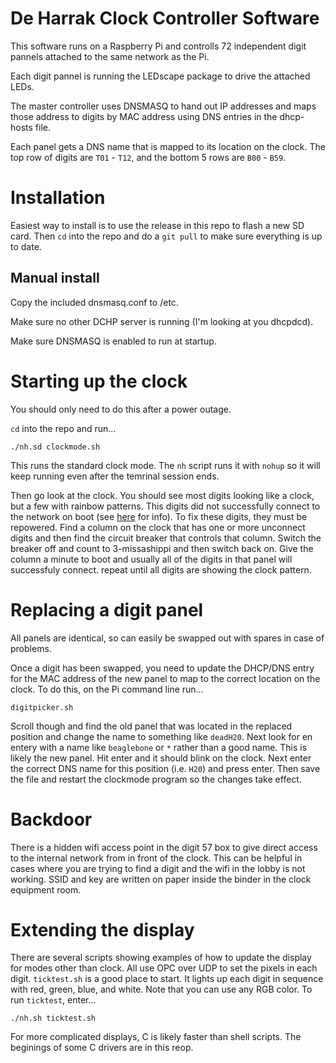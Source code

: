 # De Harrak Clock Controller Software

This software runs on a Raspberry Pi and controlls 72 independent digit pannels attached to the same network as the Pi. 

Each digit pannel is running the LEDscape package to drive the attached LEDs.

The master controller uses DNSMASQ to hand out IP addresses and maps those address to digits by MAC address using DNS entries in the dhcp-hosts file.

Each panel gets a DNS name that is mapped to its location on the clock. The top row of digits are `T01` - `T12`, and the bottom 5 rows are `B00` - `B59`.

# Installation

Easiest way to install is to use the release in this repo to flash a new SD card. Then `cd` into the repo and do a `git pull` to make sure everything is up to date.

## Manual install

Copy the included dnsmasq.conf to /etc.

Make sure no other DCHP server is running (I'm looking at you dhcpdcd).

Make sure DNSMASQ is enabled to run at startup.

# Starting up the clock

You should only need to do this after a power outage.

`cd` into the repo and run...

`./nh.sd clockmode.sh`

This runs the standard clock mode. The `nh` script runs it with `nohup` so it will keep running even after the temrinal session ends. 

Then go look at the clock. You should see most digits looking like a clock, but a few with rainbow patterns. This digits did not successfully connect to the network on boot (see [here](https://groups.google.com/forum/#!topic/beagleboard/9mctrG26Mc8%5B176-200%5D) for info). To fix these digits, they must be repowered. Find a column on the clock that has one or more unconnect digits and then find the circuit breaker that controls that column. Switch the breaker off and count to 3-missashippi and then switch back on. Give the column a minute to boot and usually all of the digits in that panel will successfuly connect. repeat until all digits are showing the clock pattern. 

# Replacing a digit panel

All panels are identical, so can easily be swapped out with spares in case of problems. 

Once a digit has been swapped, you need to update the DHCP/DNS entry for the MAC address of the new panel to map to the correct location on the clock. To do this, on the Pi command line run...

`digitpicker.sh`

Scroll though and find the old panel that was located in the replaced position and change the name to something like `deadH20`. Next look for en entery with a name like `beaglebone` or `*` rather than a good name. This is likely the new panel. Hit enter and it should blink on the clock. Next enter the correct DNS name for this position (i.e. `H20`) and press enter. Then save the file and restart the clockmode program so the changes take effect. 

# Backdoor

There is a hidden wifi access point in the digit 57 box to give direct access to the internal network from in front of the clock. This can be helpful in cases where you are trying to find a digit and the wifi in the lobby is not working.  SSID and key are written on paper inside the binder in the clock equipment room. 

# Extending the display

There are several scripts showing examples of how to update the display for modes other than clock. All use OPC over UDP to set the pixels in each digit. `ticktest.sh` is a good place to start. It lights up each digit in sequence with red, green, blue, and white. Note that you can use any RGB color. To run `ticktest`, enter...

`./nh.sh ticktest.sh`

For more complicated displays, C is likely faster than shell scripts. The beginings of some C drivers are in this reop. 


